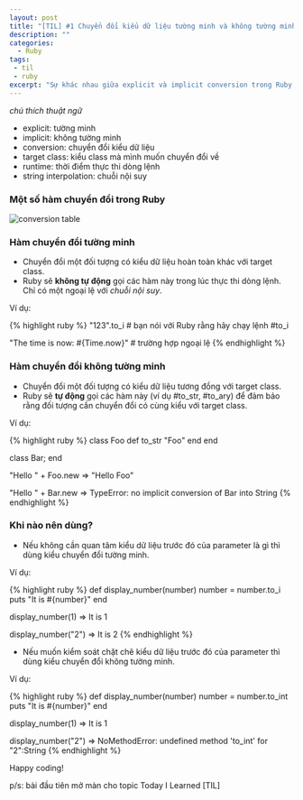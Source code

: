 ```yaml
---
layout: post
title: "[TIL] #1 Chuyển đổi kiểu dữ liệu tường minh và không tường minh trong Ruby"
description: ""
categories:
  - Ruby
tags:
 - til
 - ruby
excerpt: "Sự khác nhau giữa explicit và implicit conversion trong Ruby."
---
```


 *chú thích thuật ngữ*

 - explicit: tường minh
 - implicit: không tường minh
 - conversion: chuyển đổi kiểu dữ liệu
 - target class: kiểu class mà mình muốn chuyển đổi về
 - runtime: thời điểm thực thi dòng lệnh
 - string interpolation: chuỗi nội suy

### Một số hàm chuyển đổi trong Ruby

![conversion table](http://s33.postimg.org/7n6c02wsf/Screen_Shot_2016_05_27_at_9_09_19_PM.png)

### Hàm chuyển đổi tường minh
 - Chuyển đổi một đối tượng có kiểu dữ liệu hoàn toàn khác với target class.
 - Ruby sẽ **không tự động** gọi các hàm này trong lúc thực thi dòng lệnh. Chỉ có một ngoại lệ với *chuỗi nội suy*.

Ví dụ:

{% highlight ruby %}
"123".to_i # bạn nói với Ruby rằng hãy chạy lệnh #to_i

"The time is now: #{Time.now}" # trường hợp ngoại lệ
{% endhighlight %}

### Hàm chuyển đổi không tường minh
 - Chuyển đổi một đối tượng có kiểu dữ liệu tương đồng với target class.
 - Ruby sẽ **tự động** gọi các hàm này (ví dụ #to_str, #to_ary)  để đảm bảo rằng đối tượng cần chuyển đổi có cùng kiểu với target class.

Ví dụ:

{% highlight ruby %}
class Foo
 def to_str
  "Foo"
 end
end

class Bar; end

"Hello " + Foo.new
=> "Hello Foo"

"Hello " + Bar.new
=> TypeError: no implicit conversion of Bar into String
{% endhighlight %}

### Khi nào nên dùng?

- Nếu không cần quan tâm kiểu dữ liệu trước đó của parameter là gì thì dùng kiểu chuyển đổi tường minh.

Ví dụ:

{% highlight ruby %}
def display_number(number)
 number = number.to_i
 puts "It is #{number}"
end

display_number(1)
=> It is 1

display_number("2")
=> It is 2
{% endhighlight %}

- Nếu muốn kiểm soát chặt chẽ kiểu dữ liệu trước đó của parameter thì dùng kiểu chuyển đổi không tường minh.

Ví dụ:

{% highlight ruby %}
def display_number(number)
 number = number.to_int
 puts "It is #{number}"
end

display_number(1)
=> It is 1

display_number("2")
=> NoMethodError: undefined method 'to_int' for "2":String
{% endhighlight %}

Happy coding!

p/s: bài đầu tiên mở màn cho topic Today I Learned [TIL]
